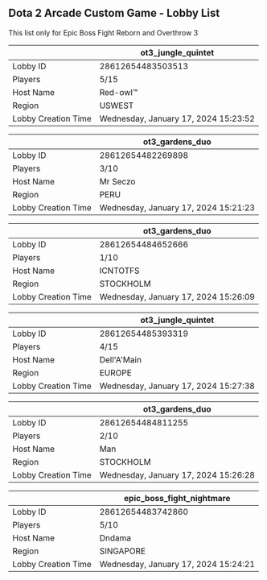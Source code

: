 ## Dota 2 Arcade Custom Game - Lobby List

This list only for Epic Boss Fight Reborn and Overthrow 3

|  | ot3_jungle_quintet |
| ------ | ------ |
| Lobby ID | 28612654483503513 |
| Players | 5/15 |
| Host Name | Red-owl™ |
| Region | USWEST |
| Lobby Creation Time | Wednesday, January 17, 2024 15:23:52 |


|  | ot3_gardens_duo |
| ------ | ------ |
| Lobby ID | 28612654482269898 |
| Players | 3/10 |
| Host Name | Mr Seczo |
| Region | PERU |
| Lobby Creation Time | Wednesday, January 17, 2024 15:21:23 |


|  | ot3_gardens_duo |
| ------ | ------ |
| Lobby ID | 28612654484652666 |
| Players | 1/10 |
| Host Name | ICNTOTFS |
| Region | STOCKHOLM |
| Lobby Creation Time | Wednesday, January 17, 2024 15:26:09 |


|  | ot3_jungle_quintet |
| ------ | ------ |
| Lobby ID | 28612654485393319 |
| Players | 4/15 |
| Host Name | Dell'A'Main |
| Region | EUROPE |
| Lobby Creation Time | Wednesday, January 17, 2024 15:27:38 |


|  | ot3_gardens_duo |
| ------ | ------ |
| Lobby ID | 28612654484811255 |
| Players | 2/10 |
| Host Name | Man |
| Region | STOCKHOLM |
| Lobby Creation Time | Wednesday, January 17, 2024 15:26:28 |


|  | epic_boss_fight_nightmare |
| ------ | ------ |
| Lobby ID | 28612654483742860 |
| Players | 5/10 |
| Host Name | Dndama |
| Region | SINGAPORE |
| Lobby Creation Time | Wednesday, January 17, 2024 15:24:21 |


